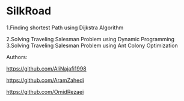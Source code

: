 # SilkRoad

1.Finding shortest Path using Dijkstra Algorithm

2.Solving Traveling Salesman Problem using Dynamic Programming
3.Solving Traveling Salesman Problem using Ant Colony Optimization

Authors:

https://github.com/AliNajafi1998

https://github.com/AramZahedi

https://github.com/OmidRezaei
